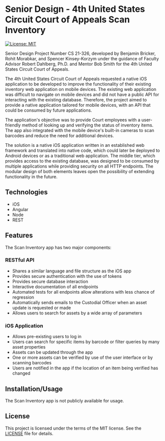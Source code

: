# Senior Design - 4th United States Circuit Court of Appeals Scan Inventory

[![License: MIT](https://img.shields.io/badge/License-MIT-yellow.svg)](https://opensource.org/licenses/MIT)

Senior Design Project Number CS 21-326, developed by Benjamin Bricker, Rohit Morabkar, and Spencer Kinsey-Korzym under the guidance of Faculty Advisor Robert Dahlberg, Ph.D. and Mentor Bob Smith for the 4th United States Circuit Court of Appeals.

The 4th United States Circuit Court of Appeals requested a native iOS application to be developed to improve the functionality of their existing inventory web application on mobile devices. The existing web application was difficult to navigate on mobile devices and did not have a public API for interacting with the existing database. Therefore, the project aimed to provide a native application tailored for mobile devices, with an API that could be consumed by future applications.

The application's objective was to provide Court employees with a user-friendly method of looking up and verifying the status of inventory items. The app also integrated with the mobile device's built-in cameras to scan barcodes and reduce the need for additional devices.

The solution is a native iOS application written in an established web framework and translated into native code, which could later be deployed to Android devices or as a traditional web application. The middle tier, which provides access to the existing database, was designed to be consumed by multiple applications while providing security on all HTTP endpoints. The modular design of both elements leaves open the possibility of extending functionality in the future.

## Technologies

- iOS
- Angular
- Node
- REST

## Features

The Scan Inventory app has two major components:

### RESTful API

- Shares a similar language and file structure as the iOS app
- Provides secure authentication with the use of tokens
- Provides secure database interaction
- Interactive documentation of all endpoints
- Automated tests for all endpoints allow alterations with less chance of regression
- Automatically sends emails to the Custodial Officer when an asset update is requested or made
- Allows users to search for assets by a wide array of parameters

### iOS Application

- Allows pre-existing users to log in
- Users can search for specific items by barcode or filter queries by many asset properties
- Assets can be updated through the app
- One or more assets can be verified by use of the user interface or by scanning barcodes
- Users are notified in the app if the location of an item being verified has changed

## Installation/Usage

The Scan Inventory app is not publicly available for usage.

## License

This project is licensed under the terms of the MIT license. See the [LICENSE](https://github.com/huhu72/senior-design/blob/main/LICENSE) file for details.
